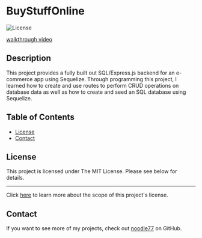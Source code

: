 # BuyStuffOnline
  ![License](https://img.shields.io/badge/License-MIT-blue.svg)

  [walkthrough video](https://drive.google.com/file/d/1gimDYyYxy9ufZTgyNPydzwTbcUzWcwf-/view?usp=sharing)

  ## Description
  This project provides a fully built out SQL/Express.js backend for an e-commerce app using Sequelize. Through programming this project, I learned how to create and use routes to perform CRUD operations on database data as well as how to create and seed an SQL database using Sequelize.

  ## Table of Contents
  - [License](#license)
  - [Contact](#contact)

  ## License
  This project is licensed under The MIT License. Please see below for details.

  ---
  Click [here](https://opensource.org/licenses/mit) to learn more about the scope of this project's license.

  ## Contact
  If you want to see more of my projects, check out [noodle77](https://github.com/noodle77) on GitHub.